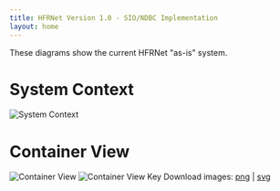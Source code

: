 ```yaml
---
title: HFRNet Version 1.0 - SIO/NDBC Implementation
layout: home
---
```


These diagrams show the current HFRNet "as-is" system.  

# System Context

![System Context](images/structurizr-1-HFRNetV1p0SystemContext.svg)


# Container View

![Container View](images/structurizr-1-HFRNetV1p0ContainerView.svg)
![Container View Key](images/structurizr-1-HFRNetV1p0ContainerView-key.svg)
Download images: [png](images/structurizr-1-HFRNetV1p0ContainerView.png) | [svg](images/structurizr-1-HFRNetV1p0ContainerView.svg)

